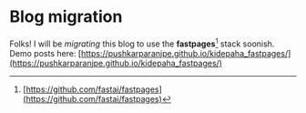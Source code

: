 # Blog migration

Folks! I will be *migrating* this blog to use the **fastpages**[^1] stack soonish.  
Demo posts here: [https://pushkarparanjpe.github.io/kidepaha_fastpages/](https://pushkarparanjpe.github.io/kidepaha_fastpages/)

[^1]: [https://github.com/fastai/fastpages](https://github.com/fastai/fastpages)
